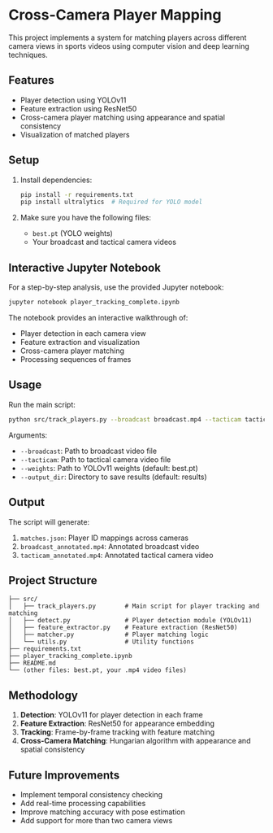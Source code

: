 # Cross-Camera Player Mapping

This project implements a system for matching players across different camera views in sports videos using computer vision and deep learning techniques.

## Features

- Player detection using YOLOv11
- Feature extraction using ResNet50
- Cross-camera player matching using appearance and spatial consistency
- Visualization of matched players

## Setup

1. Install dependencies:
    ```bash
    pip install -r requirements.txt
    pip install ultralytics  # Required for YOLO model
    ```

2. Make sure you have the following files:
    - `best.pt` (YOLO weights)
    - Your broadcast and tactical camera videos

## Interactive Jupyter Notebook

For a step-by-step analysis, use the provided Jupyter notebook:

```bash
jupyter notebook player_tracking_complete.ipynb
```

The notebook provides an interactive walkthrough of:
- Player detection in each camera view
- Feature extraction and visualization
- Cross-camera player matching
- Processing sequences of frames

## Usage

Run the main script:

```bash
python src/track_players.py --broadcast broadcast.mp4 --tacticam tacticam.mp4 --output_dir results
```

Arguments:
- `--broadcast`: Path to broadcast video file
- `--tacticam`: Path to tactical camera video file
- `--weights`: Path to YOLOv11 weights (default: best.pt)
- `--output_dir`: Directory to save results (default: results)

## Output

The script will generate:
1. `matches.json`: Player ID mappings across cameras
2. `broadcast_annotated.mp4`: Annotated broadcast video
3. `tacticam_annotated.mp4`: Annotated tactical camera video

## Project Structure

```
├── src/
│   ├── track_players.py        # Main script for player tracking and matching
│   ├── detect.py               # Player detection module (YOLOv11)
│   ├── feature_extractor.py    # Feature extraction (ResNet50)
│   ├── matcher.py              # Player matching logic
│   └── utils.py                # Utility functions
├── requirements.txt
├── player_tracking_complete.ipynb
├── README.md
└── (other files: best.pt, your .mp4 video files)
```

## Methodology

1. **Detection**: YOLOv11 for player detection in each frame
2. **Feature Extraction**: ResNet50 for appearance embedding
3. **Tracking**: Frame-by-frame tracking with feature matching
4. **Cross-Camera Matching**: Hungarian algorithm with appearance and spatial consistency

## Future Improvements

- Implement temporal consistency checking
- Add real-time processing capabilities
- Improve matching accuracy with pose estimation
- Add support for more than two camera views

